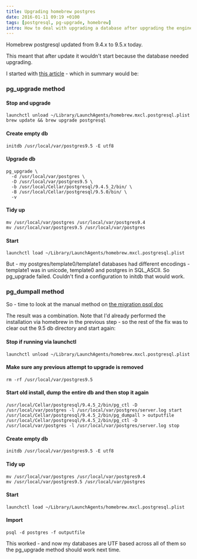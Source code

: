 ```yaml
---
title: Upgrading homebrew postgres
date: 2016-01-11 09:19 +0100
tags: [postgresql, pg-upgrade, homebrew]
intro: How to deal with upgrading a database after upgrading the engine
---
```


Homebrew postgresql updated from 9.4.x to 9.5.x today.

This meant that after update it wouldn't start because the database needed upgrading.

I started with [this article](https://kkob.us/2014/12/20/homebrew-and-postgresql-9-4/) - which in summary would be:

### pg_upgrade method

#### Stop and upgrade

    launchctl unload ~/Library/LaunchAgents/homebrew.mxcl.postgresql.plist
    brew update && brew upgrade postgresql

#### Create empty db

    initdb /usr/local/var/postgres9.5 -E utf8

#### Upgrade db

    pg_upgrade \
      -d /usr/local/var/postgres \
      -D /usr/local/var/postgres9.5 \
      -b /usr/local/Cellar/postgresql/9.4.5_2/bin/ \
      -B /usr/local/Cellar/postgresql/9.5.0/bin/ \
      -v

#### Tidy up

    mv /usr/local/var/postgres /usr/local/var/postgres9.4
    mv /usr/local/var/postgres9.5 /usr/local/var/postgres

#### Start

    launchctl load ~/Library/LaunchAgents/homebrew.mxcl.postgresql.plist

But - my postgres/template0/template1 databases had different encodings - template1 was in unicode, template0 and postgres in SQL_ASCII. So pg_upgrade failed. Couldn't find a configuration to initdb that would work.

### pg_dumpall method

So - time to look at the manual method on [the migration psql doc](http://www.postgresql.org/docs/9.5/static/upgrading.html)

The result was a combination. Note that I'd already performed the installation via homebrew in the previous step - so the rest of the fix was to clear out the 9.5 db directory and start again:

#### Stop if running via launchctl

    launchctl unload ~/Library/LaunchAgents/homebrew.mxcl.postgresql.plist

#### Make sure any previous attempt to upgrade is removed

    rm -rf /usr/local/var/postgres9.5

#### Start old install, dump the entire db and then stop it again

    /usr/local/Cellar/postgresql/9.4.5_2/bin/pg_ctl -D /usr/local/var/postgres -l /usr/local/var/postgres/server.log start
    /usr/local/Cellar/postgresql/9.4.5_2/bin/pg_dumpall > outputfile
    /usr/local/Cellar/postgresql/9.4.5_2/bin/pg_ctl -D /usr/local/var/postgres -l /usr/local/var/postgres/server.log stop

#### Create empty db

    initdb /usr/local/var/postgres9.5 -E utf8

#### Tidy up

    mv /usr/local/var/postgres /usr/local/var/postgres9.4
    mv /usr/local/var/postgres9.5 /usr/local/var/postgres

#### Start

    launchctl load ~/Library/LaunchAgents/homebrew.mxcl.postgresql.plist

#### Import

    psql -d postgres -f outputfile

This worked - and now my databases are UTF based across all of them so the pg_upgrade method should work next time.
